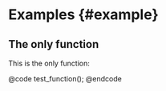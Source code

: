 Examples {#example}
=======

The only function
----------
This is the only function:

@code
test_function();
@endcode
